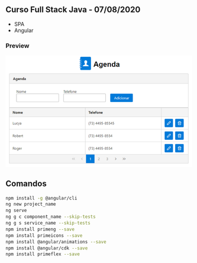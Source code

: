 ## Curso Full Stack Java - 07/08/2020
* SPA
* Angular

### Preview
![Imagem](https://github.com/4L1C3-R4BB1T/santander-coders/raw/main/_assets/aula11.png)

## Comandos
```bash
npm install -g @angular/cli 
ng new project_name 
ng serve 
ng g c component_name --skip-tests 
ng g s service_name --skip-tests 
npm install primeng --save 
npm install primeicons --save 
npm install @angular/animations --save 
npm install @angular/cdk --save 
npm install primeflex --save 
```

